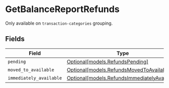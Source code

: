 # GetBalanceReportRefunds

Only available on `transaction-categories` grouping.


## Fields

| Field                                                                                    | Type                                                                                     | Required                                                                                 | Description                                                                              |
| ---------------------------------------------------------------------------------------- | ---------------------------------------------------------------------------------------- | ---------------------------------------------------------------------------------------- | ---------------------------------------------------------------------------------------- |
| `pending`                                                                                | [Optional[models.RefundsPending]](../models/refundspending.md)                           | :heavy_minus_sign:                                                                       | N/A                                                                                      |
| `moved_to_available`                                                                     | [Optional[models.RefundsMovedToAvailable]](../models/refundsmovedtoavailable.md)         | :heavy_minus_sign:                                                                       | N/A                                                                                      |
| `immediately_available`                                                                  | [Optional[models.RefundsImmediatelyAvailable]](../models/refundsimmediatelyavailable.md) | :heavy_minus_sign:                                                                       | N/A                                                                                      |